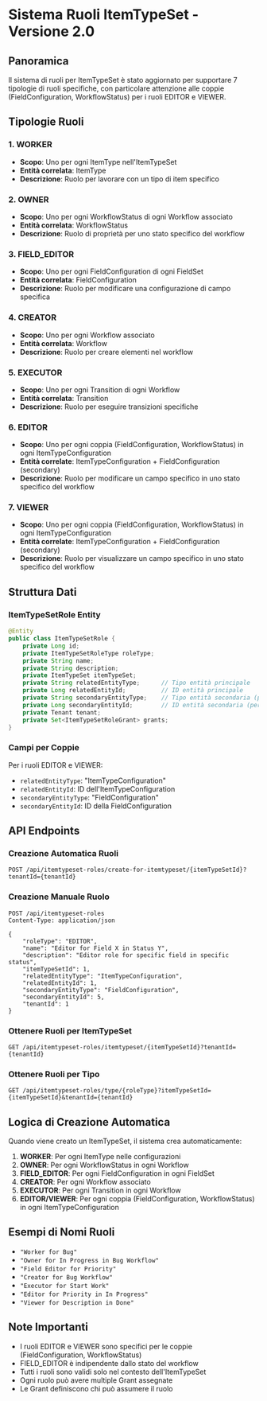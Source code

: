 # Sistema Ruoli ItemTypeSet - Versione 2.0

## Panoramica

Il sistema di ruoli per ItemTypeSet è stato aggiornato per supportare 7 tipologie di ruoli specifiche, con particolare attenzione alle coppie (FieldConfiguration, WorkflowStatus) per i ruoli EDITOR e VIEWER.

## Tipologie Ruoli

### 1. WORKER
- **Scopo**: Uno per ogni ItemType nell'ItemTypeSet
- **Entità correlata**: ItemType
- **Descrizione**: Ruolo per lavorare con un tipo di item specifico

### 2. OWNER
- **Scopo**: Uno per ogni WorkflowStatus di ogni Workflow associato
- **Entità correlata**: WorkflowStatus
- **Descrizione**: Ruolo di proprietà per uno stato specifico del workflow

### 3. FIELD_EDITOR
- **Scopo**: Uno per ogni FieldConfiguration di ogni FieldSet
- **Entità correlata**: FieldConfiguration
- **Descrizione**: Ruolo per modificare una configurazione di campo specifica

### 4. CREATOR
- **Scopo**: Uno per ogni Workflow associato
- **Entità correlata**: Workflow
- **Descrizione**: Ruolo per creare elementi nel workflow

### 5. EXECUTOR
- **Scopo**: Uno per ogni Transition di ogni Workflow
- **Entità correlata**: Transition
- **Descrizione**: Ruolo per eseguire transizioni specifiche

### 6. EDITOR
- **Scopo**: Uno per ogni coppia (FieldConfiguration, WorkflowStatus) in ogni ItemTypeConfiguration
- **Entità correlate**: ItemTypeConfiguration + FieldConfiguration (secondary)
- **Descrizione**: Ruolo per modificare un campo specifico in uno stato specifico del workflow

### 7. VIEWER
- **Scopo**: Uno per ogni coppia (FieldConfiguration, WorkflowStatus) in ogni ItemTypeConfiguration
- **Entità correlate**: ItemTypeConfiguration + FieldConfiguration (secondary)
- **Descrizione**: Ruolo per visualizzare un campo specifico in uno stato specifico del workflow

## Struttura Dati

### ItemTypeSetRole Entity

```java
@Entity
public class ItemTypeSetRole {
    private Long id;
    private ItemTypeSetRoleType roleType;
    private String name;
    private String description;
    private ItemTypeSet itemTypeSet;
    private String relatedEntityType;      // Tipo entità principale
    private Long relatedEntityId;          // ID entità principale
    private String secondaryEntityType;    // Tipo entità secondaria (per coppie)
    private Long secondaryEntityId;        // ID entità secondaria (per coppie)
    private Tenant tenant;
    private Set<ItemTypeSetRoleGrant> grants;
}
```

### Campi per Coppie

Per i ruoli EDITOR e VIEWER:
- `relatedEntityType`: "ItemTypeConfiguration"
- `relatedEntityId`: ID dell'ItemTypeConfiguration
- `secondaryEntityType`: "FieldConfiguration"
- `secondaryEntityId`: ID della FieldConfiguration

## API Endpoints

### Creazione Automatica Ruoli
```
POST /api/itemtypeset-roles/create-for-itemtypeset/{itemTypeSetId}?tenantId={tenantId}
```

### Creazione Manuale Ruolo
```
POST /api/itemtypeset-roles
Content-Type: application/json

{
    "roleType": "EDITOR",
    "name": "Editor for Field X in Status Y",
    "description": "Editor role for specific field in specific status",
    "itemTypeSetId": 1,
    "relatedEntityType": "ItemTypeConfiguration",
    "relatedEntityId": 1,
    "secondaryEntityType": "FieldConfiguration",
    "secondaryEntityId": 5,
    "tenantId": 1
}
```

### Ottenere Ruoli per ItemTypeSet
```
GET /api/itemtypeset-roles/itemtypeset/{itemTypeSetId}?tenantId={tenantId}
```

### Ottenere Ruoli per Tipo
```
GET /api/itemtypeset-roles/type/{roleType}?itemTypeSetId={itemTypeSetId}&tenantId={tenantId}
```

## Logica di Creazione Automatica

Quando viene creato un ItemTypeSet, il sistema crea automaticamente:

1. **WORKER**: Per ogni ItemType nelle configurazioni
2. **OWNER**: Per ogni WorkflowStatus in ogni Workflow
3. **FIELD_EDITOR**: Per ogni FieldConfiguration in ogni FieldSet
4. **CREATOR**: Per ogni Workflow associato
5. **EXECUTOR**: Per ogni Transition in ogni Workflow
6. **EDITOR/VIEWER**: Per ogni coppia (FieldConfiguration, WorkflowStatus) in ogni ItemTypeConfiguration

## Esempi di Nomi Ruoli

- `"Worker for Bug"`
- `"Owner for In Progress in Bug Workflow"`
- `"Field Editor for Priority"`
- `"Creator for Bug Workflow"`
- `"Executor for Start Work"`
- `"Editor for Priority in In Progress"`
- `"Viewer for Description in Done"`

## Note Importanti

- I ruoli EDITOR e VIEWER sono specifici per le coppie (FieldConfiguration, WorkflowStatus)
- FIELD_EDITOR è indipendente dallo stato del workflow
- Tutti i ruoli sono validi solo nel contesto dell'ItemTypeSet
- Ogni ruolo può avere multiple Grant assegnate
- Le Grant definiscono chi può assumere il ruolo


